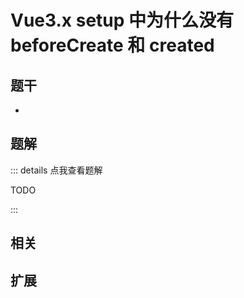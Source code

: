 # Vue3.x setup 中为什么没有 beforeCreate 和 created


## 题干

- 



## 题解

::: details 点我查看题解

  TODO

:::



## 相关



## 扩展
